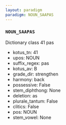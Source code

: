 ```yaml
---
layout: paradigm
paradigm: NOUN_SAAPAS
---
```

### ` NOUN_SAAPAS `

Dictionary class 41 pas
* kotus_tn: 41
* upos: NOUN
* suffix_regex: pas
* kotus_av: B
* grade_dir: strengthen
* harmony: back
* possessive: False
* stem_diphthong: None
* deletion: as
* plurale_tantum: False
* clitics: False
* pos: NOUN
* stem_vowel: None
